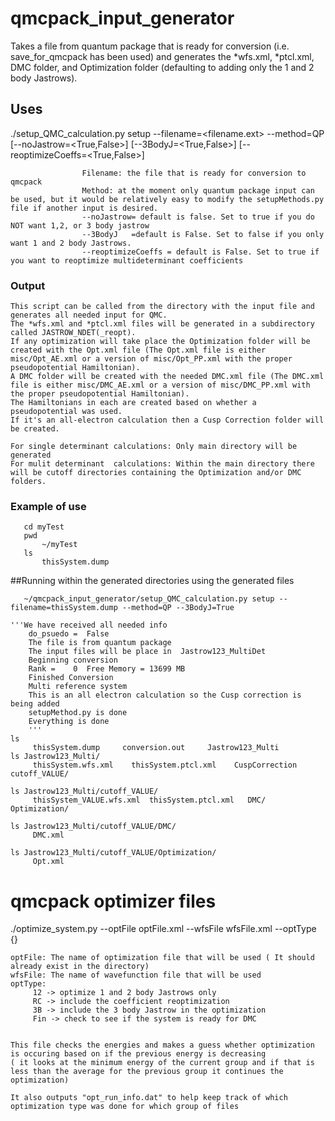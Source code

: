# qmcpack_input_generator
Takes a file from quantum package that is ready for conversion (i.e. save_for_qmcpack has been used) and generates the *wfs.xml, *ptcl.xml, DMC folder, and Optimization folder (defaulting to adding only the 1 and 2 body Jastrows). 


## Uses
   ./setup_QMC_calculation.py setup --filename=<filename.ext> --method=QP  [--noJastrow=<True,False>]
			                             [--3BodyJ=<True,False>]
			                             [--reoptimizeCoeffs=<True,False>]
                                   
                    Filename: the file that is ready for conversion to qmcpack
                    Method: at the moment only quantum package input can be used, but it would be relatively easy to modify the setupMethods.py file if another input is desired.
                    --noJastrow= default is false. Set to true if you do NOT want 1,2, or 3 body jastrow
                    --3BodyJ   =default is False. Set to false if you only want 1 and 2 body Jastrows.
                    --reoptimizeCoeffs = default is False. Set to true if you want to reoptimize multideterminant coefficients
		    
### Output 
    This script can be called from the directory with the input file and generates all needed input for QMC.
    The *wfs.xml and *ptcl.xml files will be generated in a subdirectory called JASTROW_NDET(_reopt).
    If any optimization will take place the Optimization folder will be created with the Opt.xml file (The Opt.xml file is either misc/Opt_AE.xml or a version of misc/Opt_PP.xml with the proper pseudopotential Hamiltonian). 
    A DMC folder will be created with the needed DMC.xml file (The DMC.xml file is either misc/DMC_AE.xml or a version of misc/DMC_PP.xml with the proper pseudopotential Hamiltonian). 
    The Hamiltonians in each are created based on whether a pseudopotential was used. 
    If it's an all-electron calculation then a Cusp Correction folder will be created.
    
    For single determinant calculations: Only main directory will be generated
    For mulit determinant  calculations: Within the main directory there will be cutoff directories containing the Optimization and/or DMC folders.
 
### 
   
### Example of use

       cd myTest
       pwd 
           ~/myTest
       ls
           thisSystem.dump
	   
	   
##Running within the generated directories using the generated files
	                
	
	   
       ~/qmcpack_input_generator/setup_QMC_calculation.py setup --filename=thisSystem.dump --method=QP --3BodyJ=True
       
	'''We have received all needed info
		do_psuedo =  False
		The file is from quantum package
		The input files will be place in  Jastrow123_MultiDet
		Beginning conversion
		Rank =    0  Free Memory = 13699 MB
		Finished Conversion
		Multi reference system
		This is an all electron calculation so the Cusp correction is being added
		setupMethod.py is done
		Everything is done
		'''
	ls
	     thisSystem.dump     conversion.out     Jastrow123_Multi
	ls Jastrow123_Multi/
	     thisSystem.wfs.xml    thisSystem.ptcl.xml    CuspCorrection   cutoff_VALUE/
	
	ls Jastrow123_Multi/cutoff_VALUE/
	     thisSystem_VALUE.wfs.xml  thisSystem.ptcl.xml   DMC/   Optimization/
	
	ls Jastrow123_Multi/cutoff_VALUE/DMC/
	     DMC.xml
	     
	ls Jastrow123_Multi/cutoff_VALUE/Optimization/
	     Opt.xml

# qmcpack optimizer files


   ./optimize_system.py --optFile optFile.xml --wfsFile wfsFile.xml --optType {}

	optFile: The name of optimization file that will be used ( It should already exist in the directory)
	wfsFile: The name of wavefunction file that will be used 
	optType: 
		 12 -> optimize 1 and 2 body Jastrows only
		 RC -> include the coefficient reoptimization
		 3B -> include the 3 body Jastrow in the optimization
		 Fin -> check to see if the system is ready for DMC
   
	
	This file checks the energies and makes a guess whether optimization is occuring based on if the previous energy is decreasing
	( it looks at the minimum energy of the current group and if that is less than the average for the previous group it continues the optimization)
	
	It also outputs "opt_run_info.dat" to help keep track of which optimization type was done for which group of files
